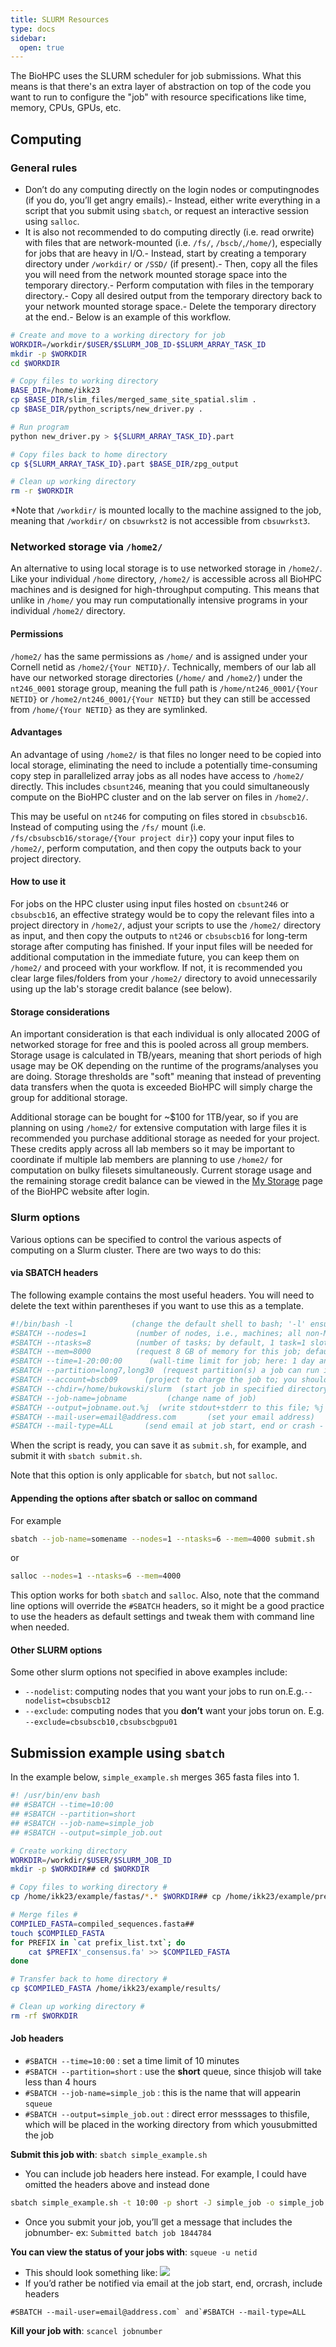 ```yaml
---
title: SLURM Resources
type: docs
sidebar:
  open: true
---
```


The BioHPC uses the SLURM scheduler for job submissions. What this means is that there's an extra layer of abstraction on top of the code you want to run to configure the "job" with resource specifications like time, memory, CPUs, GPUs, etc.

## Computing
### General rules
- Don’t do any computing directly on the login nodes or computingnodes (if you do, you’ll get angry emails).- Instead, either write everything in a script that you submit   using `sbatch`, or request an interactive session using   `salloc`.
- It is also not recommended to do computing directly (i.e. read orwrite) with files that are network-mounted (i.e. `/fs/`, `/bscb/`,`/home/`), especially for jobs that are heavy in I/O.- Instead, start by creating a temporary directory under   `/workdir/` or `/SSD/` (if present).- Then, copy all the files you will need from the network mounted   storage space into the temporary directory.- Perform computation with files in the temporary directory.- Copy all desired output from the temporary directory back to   your network mounted storage space.- Delete the temporary directory at the end.- Below is an example of this workflow.

```bash
# Create and move to a working directory for job
WORKDIR=/workdir/$USER/$SLURM_JOB_ID-$SLURM_ARRAY_TASK_ID
mkdir -p $WORKDIR
cd $WORKDIR

# Copy files to working directory
BASE_DIR=/home/ikk23
cp $BASE_DIR/slim_files/merged_same_site_spatial.slim .
cp $BASE_DIR/python_scripts/new_driver.py .

# Run program
python new_driver.py > ${SLURM_ARRAY_TASK_ID}.part

# Copy files back to home directory
cp ${SLURM_ARRAY_TASK_ID}.part $BASE_DIR/zpg_output

# Clean up working directory
rm -r $WORKDIR
```
*Note that `/workdir/` is mounted locally to the machine assigned to the job, meaning that `/workdir/` on `cbsuwrkst2` is not accessible from `cbsuwrkst3`.  

### Networked storage via `/home2/`

An alternative to using local storage is to use networked storage in `/home2/`. Like your individual `/home` directory, `/home2/` is accessible across all BioHPC machines and is designed for high-throughput computing. This means that unlike in `/home/` you may run computationally intensive programs in your individual `/home2/` directory.

#### Permissions
`/home2/` has the same permissions as `/home/` and is assigned under your Cornell netid as `/home2/{Your NETID}/`. Technically, members of our lab all have our networked storage directories (`/home/` and `/home2/`) under the `nt246_0001` storage group, meaning the full path is `/home/nt246_0001/{Your NETID}` or `/home2/nt246_0001/{Your NETID}` but they can still be accessed from `/home/{Your NETID}` as they are symlinked.

#### Advantages
An advantage of using `/home2/` is that files no longer need to be copied into local storage, eliminating the need to include a potentially time-consuming copy step in parallelized array jobs as all nodes have access to `/home2/` directly. This includes `cbsunt246`, meaning that you could simultaneously compute on the BioHPC cluster and on the lab server on files in `/home2/`. 

This may be useful on `nt246` for computing on files stored in `cbsubscb16`. Instead of computing using the `/fs/` mount (i.e. `/fs/cbsubscb16/storage/{Your project dir}`) copy your input files to `/home2/`, perform computation, and then copy the outputs back to your project directory.

#### How to use it
For jobs on the HPC cluster using input files hosted on `cbsunt246` or `cbsubscb16`, an effective strategy would be to copy the relevant files into a project directory in `/home2/`, adjust your scripts to use the `/home2/` directory as input, and then copy the outputs to `nt246` or `cbsubscb16` for long-term storage after computing has finished. If your input files will be needed for additional computation in the immediate future, you can keep them on `/home2/` and proceed with your workflow. If not, it is recommended you clear large files/folders from your `/home2/` directory to avoid unnecessarily using up the lab's storage credit balance (see below). 

#### Storage considerations
An important consideration is that each individual is only allocated 200G of networked storage for free and this is pooled across all group members. Storage usage is calculated in TB/years, meaning that short periods of high usage may be OK depending on the runtime of the programs/analyses you are doing. Storage thresholds are "soft" meaning that instead of preventing data transfers when the quota is exceeded BioHPC will simply charge the group for additional storage. 

Additional storage can be bought for ~$100 for 1TB/year, so if you are planning on using `/home2/` for extensive computation with large files it is recommended you purchase additional storage as needed for your project. These credits apply across all lab members so it may be important to coordinate if multiple lab members are planning to use `/home2/` for computation on bulky filesets simultaneously. Current storage usage and the remaining storage credit balance can be viewed in the [My Storage](https://biohpc.cornell.edu//lab/mystorage.aspx) page of the BioHPC website after login.

### Slurm options

Various options can be specified to control the various aspects of
computing on a Slurm cluster. There are two ways to do this:

#### via SBATCH headers

The following example contains the most useful headers. You will need to
delete the text within parentheses if you want to use this as a
template.

```bash {filename="example SLURM headers"}
#!/bin/bash -l             (change the default shell to bash; '-l' ensures your .bashrc will be sourced in, thus setting the login environment)
#SBATCH --nodes=1           (number of nodes, i.e., machines; all non-MPI jobs *must* run on a single node, i.e., '--nodes=1' must be given here)
#SBATCH --ntasks=8          (number of tasks; by default, 1 task=1 slot=1 thread)
#SBATCH --mem=8000          (request 8 GB of memory for this job; default is 1GB per job; here: 8)
#SBATCH --time=1-20:00:00      (wall-time limit for job; here: 1 day and 20 hours)
#SBATCH --partition=long7,long30  (request partition(s) a job can run in; here: long7 and lon30 partition)
#SBATCH --account=bscb09      (project to charge the job to; you should be a member of at least one of 6 projects: ak735_0001,bscb01,bscb02,bscb03,bscb09,bscb10)
#SBATCH --chdir=/home/bukowski/slurm  (start job in specified directory; default is the directory in which sbatch was invoked)
#SBATCH --job-name=jobname         (change name of job)
#SBATCH --output=jobname.out.%j  (write stdout+stderr to this file; %j willbe replaced by job ID)
#SBATCH --mail-user=email@address.com       (set your email address)
#SBATCH --mail-type=ALL       (send email at job start, end or crash - do not use if this is going to generate thousands of e-mails!)
```

When the script is ready, you can save it as `submit.sh`, for example,
and submit it with `sbatch submit.sh`.

Note that this option is only applicable for `sbatch`, but not `salloc`.

#### Appending the options after sbatch or salloc on command
For example
```bash
sbatch --job-name=somename --nodes=1 --ntasks=6 --mem=4000 submit.sh
```
or
```bash
salloc --nodes=1 --ntasks=6 --mem=4000
```

This option works for both `sbatch` and `salloc`. Also, note that the
command line options will override the `#SBATCH` headers, so it might be
a good practice to use the headers as default settings and tweak them
with command line when needed.

#### Other SLURM options
Some other slurm options not specified in above examples include:
- `--nodelist`: computing nodes that you want your jobs to run on.E.g.`--nodelist=cbsubscb12`
- `--exclude`: computing nodes that you **don’t** want your jobs torun on. E.g. `--exclude=cbsubscb10,cbsubscbgpu01`

## Submission example using `sbatch`
In the example below, `simple_example.sh` merges 365 fasta files into 1.

```bash {filename="simple_example.sh"}
#! /usr/bin/env bash
## #SBATCH --time=10:00
## #SBATCH --partition=short
## #SBATCH --job-name=simple_job
## #SBATCH --output=simple_job.out

# Create working directory
WORKDIR=/workdir/$USER/$SLURM_JOB_ID
mkdir -p $WORKDIR## cd $WORKDIR

# Copy files to working directory #
cp /home/ikk23/example/fastas/*.* $WORKDIR## cp /home/ikk23/example/prefix_list.txt $WORKDIR

# Merge files #
COMPILED_FASTA=compiled_sequences.fasta##
touch $COMPILED_FASTA
for PREFIX in `cat prefix_list.txt`; do
    cat $PREFIX'_consensus.fa' >> $COMPILED_FASTA
done

# Transfer back to home directory #
cp $COMPILED_FASTA /home/ikk23/example/results/

# Clean up working directory #
rm -rf $WORKDIR
```

#### Job headers
- `#SBATCH --time=10:00` : set a time limit of 10 minutes
- `#SBATCH --partition=short` : use the **short** queue, since thisjob will take less than 4 hours
- `#SBATCH --job-name=simple_job` : this is the name that will appearin `squeue`
- `#SBATCH --output=simple_job.out` : direct error messsages to thisfile, which will be placed in the working directory from which yousubmitted the job

**Submit this job with**: `sbatch simple_example.sh`

- You can include job headers here instead. For example, I could have omitted the headers above and instead done
```bash
sbatch simple_example.sh -t 10:00 -p short -J simple_job -o simple_job.out
```
- Once you submit your job, you’ll get a message that includes the jobnumber- ex: `Submitted batch job 1844784`

**You can view the status of your jobs with**: `squeue -u netid`

- This should look something like: ![](resources/job_status.png)
- If you’d rather be notified via email at the job start, end, orcrash, include headers 
```
#SBATCH --mail-user=email@address.com` and`#SBATCH --mail-type=ALL
```
**Kill your job with**: `scancel jobnumber`
